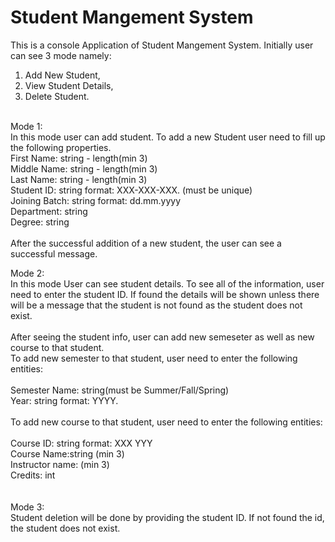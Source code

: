 # Student Mangement System
 
 This is a console Application of Student Mangement System. Initially user can see 3 mode namely:<br />
 1. Add New Student,<br />
 2. View Student Details,<br />
 3. Delete Student.<br />
 <br />
 Mode 1:<br />
 In this mode user can add student. To add a new Student user need to fill up the following properties.<br />
   First Name: string - length(min 3)<br />
   Middle Name: string - length(min 3)<br />
   Last Name: string - length(min 3)<br />
   Student ID: string format: XXX-XXX-XXX. (must be unique)<br />
   Joining Batch: string format: dd.mm.yyyy<br />
   Department: string<br />
   Degree: string<br />
   <br />
   After the successful addition of a new student, the user can see a successful message.<br />
   
Mode 2:<br /> 
In this mode User can see student details. To see all of the information, user need to enter the student ID. If found the details will be shown unless there will be a    message that the student is not found as the student does not exist.<br />
<br />
After seeing the student info, user can add new semeseter as well as new course to that student.<br />
To add new semester to that student, user need to enter the following entities:<br />
<br />
Semester Name: string(must be Summer/Fall/Spring)<br />
Year: string format: YYYY.<br />
<br />
To add new course to that student, user need to enter the following entities:<br />
<br />
Course ID: string format: XXX YYY<br />
Course Name:string (min 3)<br />
Instructor name: (min 3)<br />
Credits: int<br />
<br />
<br />
Mode 3:<br />
Student deletion will be done by providing the student ID. If not found the id, the student does not exist.
   
   
